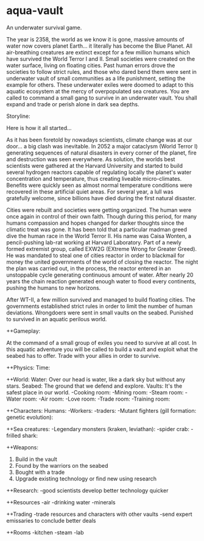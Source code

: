 # aqua-vault
An underwater survival game.

The year is 2358, the world as we know it is gone, massive amounts of water now covers
planet Earth... it literally has become the Blue Planet. All air-breathing creatures
are extinct except for a few million humans which have survived the World
Terror I and II. Small societies were created on the water surface, living on
floating cities. Past human errors drove the societies to follow strict rules, and those
who dared bend them were sent in underwater vault of small communities as a 
life punishment, setting the example for others. These underwater exiles were 
doomed to adapt to this aquatic ecosystem at the mercy of overpopulated sea creatures.
You are called to command a small gang to survive in an underwater vault.
You shall expand and trade or perish alone in dark sea depths.

Storyline:

Here is how it all started...

As it has been foretold by nowadays scientists, climate change was at our door... a big
clash was inevitable. In 2052 a major cataclysm (World Terror I) generating sequences of
natural disasters in every corner of the planet, fire and destruction was seen everywhere.
As solution, the worlds best scientists were gathered at the Harvard University and 
started to build several hydrogen reactors capable of regulating locally the planet's 
water concentration and temperature, thus creating liveable micro-climates. 
Benefits were quickly seen as almost normal temperature conditions were recovered in 
these artificial quiet areas. For several year, a lull was gratefully welcome, since 
billions have died during the first natural disaster.

Cities were rebuilt and societies were getting organized. The human were once 
again in control of their own faith. Though during this period, for many humans 
compassion and hopes changed for darker thoughts since the climatic treat was gone. 
It has been told that a particular madman greed dive the human race in the World 
Terror II. His name was Caisa Wonten, a pencil-pushing lab-rat working at Harvard
Laboratory. Part of a newly formed extremist group, called EXW2G (EXtreme Wrong for
Greater Greed). He was mandated to steal one of cities reactor in order to blackmail
for money the united governments of the world of closing the reactor. The night the 
plan was carried out, in the process, the reactor entered in an unstoppable cycle 
generating continuous amount of water. After nearly 20 years the chain reaction
generated enough water to flood every continents, pushing the humans to new horizons.

After WT-II, a few million survived and managed to build floating cities. The governments
established strict rules in order to limit the number of human deviations. Wrongdoers 
were sent in small vaults on the seabed. Punished to survived in an aquatic perilous
world.


++Gameplay:

At the command of a small group of exiles you need to survive at all cost. In this
aquatic adventure you will be called to build a vault and exploit what the seabed has to
offer. Trade with your allies in order to survive.


++Physics:
Time:

++World:
Water: Over our head is water, like a dark sky but without any stars.
Seabed: The ground that we defend and explore.
Vaults: It's the safest place in our world.
-Cooking room:
-Mining room:
-Steam room:
-Water room:
-Air room:
-Love room:
-Trade room:
-Training room:

++Characters:
Humans:
-Workers:
-traders:
-Mutant fighters (gill formation: genetic evolution):

++Sea creatures:
-Legendary monsters (kraken, leviathan):
-spider crab:
-frilled shark:

++Weapons:
1) Build in the vault
2) Found by the warriors on the seabed
3) Bought with a trade
4) Upgrade existing technology or find new using research

++Research:
-good scientists develop better technology quicker

++Resources
-air
-drinking water
-minerals

++Trading
-trade resources and characters with other vaults
-send expert emissaries to conclude better deals

++Rooms
-kitchen
-steam
-lab

